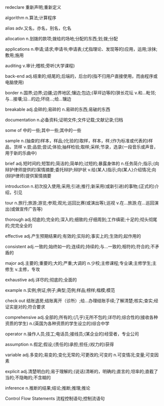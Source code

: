 redeclare
重新声明;重新定义

algorithm
n.算法;计算程序

alias
adv.又名，亦名，别名，化名

allocation
n.划拨的款项;拨给的场地;分配的东西;划;拨;分配

applications
n.申请;请求;申请书;申请表;(尤指理论、发现等的)应用，运用;涂抹;敷用;施用

auditing
v.审计;稽核;旁听(大学课程)

back-end
adj.结束的;结尾的;后端的，后台的(指不归用户直接使用，而由程序或电脑使用)

border
n.国界;边界;边疆;边界地区;镶边;包边;(草坪边等的)狭长花坛
v.和…毗邻;与…接壤;沿…的边;环绕…;给…镶边

breakable
adj.会碎的;易碎的
n.易碎的东西;易破的东西

documentation
n.必备资料;证明文件;文件记载;文献记录;归档

some of
中的一些;其中一些;其中的一些

sample
n.(抽查的)样本，样品;(化验的)取样，样本，样;(作为标准或代表的)样品，货样
v.尝;品尝;尝试;体验;抽样检验;取样;采样;节录，选录(一段音乐或声音，用于新的乐曲中)

brief
adj.短时间的;短暂的;简洁的;简单的;过短的;暴露身体的
n.任务简介;指示;(向辩护律师提供的)案情摘要;委托辩护;辩护状
v.给(某人)指示;向(某人)介绍情况;向(辩护律师)提供案情摘要

introduction
n.初次投入使用;采用;引进;推行;新采用(或新引进)的事物;(正式的)介绍，引见

tour
n.旅行;旅游;游览;参观;观光;巡回比赛(或演出等);巡视
v.在…旅游;在…巡回演出(或做宣传广告等)

thorough
adj.彻底的;完全的;深入的;细致的;仔细周到;工作缜密;十足的;彻头彻尾的;完完全全的

effective
adj.产生预期结果的;有效的;实际的;事实上的;生效的;起作用的

consistent
adj.一致的;始终如一的;连续的;持续的;与…一致的;相符的;符合的;不矛盾的

major
adj.主要的;重要的;大的;严重;大调的
n.少校;主修课程;专业课;主修学生;主修生
v.主修，专攻

exhaustive
adj.详尽的;彻底的;全面的

example
n.实例;例证;例子;典型;范例;样品;榜样;楷模;模范

check out
结账退房;结账离开（诊所）;给…办理结账手续;了解清楚;核实;查实;经证实是对的;符合要求

comprehensive
adj.全部的;所有的;(几乎)无所不包的;详尽的;综合性的(接收各种资质的学生)
n.(英国为各种资质的学生设立的)综合中学

operator
n.操作人员;技工;电话员;接线员;(某企业的)经营者，专业公司

assumption
n.假定;假设;(责任的)承担;担任;(权力的)获得

variable
adj.多变的;易变的;变化无常的;可更改的;可变的
n.可变情况;变量;可变因素

explicit
adj.清楚明白的;易于理解的;(说话)清晰的，明确的;直言的;坦率的;直截了当的;不隐晦的;不含糊的

inference
n.推断的结果;结论;推断;推理;推论

Control Flow Statements
流程控制语句;控制流语句
